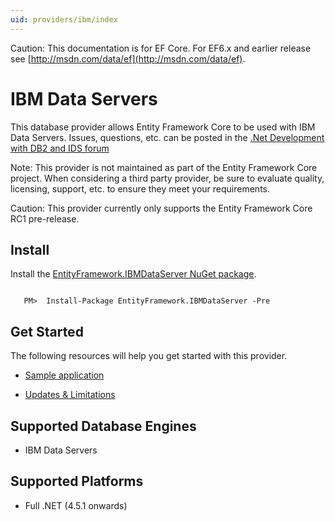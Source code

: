 ```yaml
---
uid: providers/ibm/index
---
```

Caution: This documentation is for EF Core. For EF6.x and earlier release see [http://msdn.com/data/ef](http://msdn.com/data/ef).

  # IBM Data Servers

This database provider allows Entity Framework Core to be used with IBM Data Servers. Issues, questions, etc. can be posted in the [.Net Development with DB2 and IDS forum](https://www.ibm.com/developerworks/community/forums/html/forum?id=11111111-0000-0000-0000-000000000467)

Note: This provider is not maintained as part of the Entity Framework Core project. When considering a third party provider, be sure to evaluate quality, licensing, support, etc. to ensure they meet your requirements.

Caution: This provider currently only supports the Entity Framework Core RC1 pre-release.

  ## Install

Install the [EntityFramework.IBMDataServer NuGet package](https://www.nuget.org/packages/EntityFramework.IBMDataServer).

<!-- literal_block {"ids": [], "classes": [], "xml:space": "preserve", "backrefs": [], "linenos": false, "dupnames": [], {"language": "csharp",", "highlight_args": {}, "names": []} -->

````text

   PM>  Install-Package EntityFramework.IBMDataServer -Pre
   ````

  ## Get Started

The following resources will help you get started with this provider.
   * [Sample application](https://www.ibm.com/developerworks/community/blogs/96960515-2ea1-4391-8170-b0515d08e4da/entry/sample_ef7_application_for_ibm_data_servers)

   * [Updates & Limitations](https://www.ibm.com/developerworks/community/blogs/96960515-2ea1-4391-8170-b0515d08e4da/entry/latest_updates_and_limitations_for_ibm_data_server_entityframework_7)

  ## Supported Database Engines

   * IBM Data Servers

  ## Supported Platforms

   * Full .NET (4.5.1 onwards)

